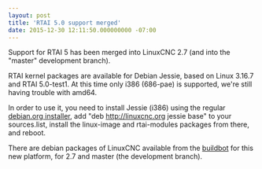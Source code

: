 ```yaml
---
layout: post
title: 'RTAI 5.0 support merged'
date: 2015-12-30 12:11:50.000000000 -07:00
---
```

Support for RTAI 5 has been merged into LinuxCNC 2.7 (and into the
"master" development branch).

RTAI kernel packages are available for Debian Jessie, based on Linux
3.16.7 and RTAI 5.0-test1.  At this time only i386 (686-pae) is supported,
we're still having trouble with amd64.

In order to use it, you need to install
Jessie (i386) using the regular [debian.org
installer](http://cdimage.debian.org/debian-cd/8.2.0/i386/iso-cd/), add
"deb http://linuxcnc.org jessie base" to your sources.list, install the
linux-image and rtai-modules packages from there, and reboot.

There are debian packages of LinuxCNC available from the
[buildbot](http://buildbot.linuxcnc.org/index.html) for this new platform,
for 2.7 and master (the development branch).
